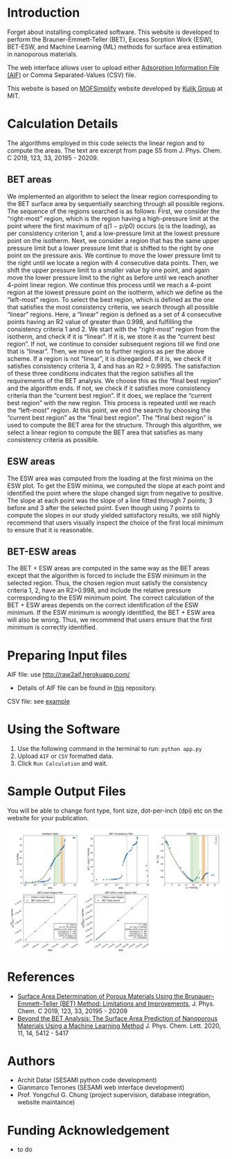 # Introduction
Forget about installing complicated software. This website is developed to perform the Brauner-Emmett-Teller (BET), Excess Sorption Work (ESW), BET-ESW, and Machine Learning (ML) methods for surface area
estimation in nanoporous materials. 

The web interface allows user to upload either [Adsorption Information File (AIF)](https://pubs.acs.org/doi/10.1021/acs.langmuir.1c00122) or Comma Separated-Values (CSV) file. 

This website is based on [MOFSimplify](https://github.com/hjkgrp/MOFSimplify) website developed by [Kulik Group](http://hjkgrp.mit.edu/) at MIT.

# Calculation Details
The algorithms employed in this code selects the linear region and to compute the areas. The text are excerpt from page S5 from J. Phys. Chem. C 2019, 123, 33, 20195 - 20209. 
## BET areas
We implemented an algorithm to select the linear region corresponding to the BET surface area by sequentially searching through all possible regions. The sequence of the regions searched is as follows: First, we consider the “right-most” region, which is the region having a high-pressure limit at the point where the first maximum of q(1 − p/p0) occurs (q is the loading), as per consistency criterion 1, and a low-pressure limit at the lowest pressure point on the isotherm. Next, we consider a region that has the same upper pressure limit but a lower pressure limit that is shifted to the right by one point on the pressure axis. We continue to move the lower pressure limit to the right until we locate a region with 4 consecutive data points. Then, we shift the upper pressure limit to a smaller value by one point, and again move the lower pressure limit to the right as before until we reach another 4-point linear region. We continue this process until we reach a 4-point region at the lowest pressure point on the isotherm, which we define as the “left-most” region.
To select the best region, which is defined as the one that satisfies the most consistency criteria, we search through all possible “linear” regions. Here, a “linear” region is defined as a set of 4 consecutive points having an R2 value of greater than 0.998, and fulfilling the consistency criteria 1 and 2. We start with the “right-most” region from the isotherm, and check if it is “linear”. If it is, we store it as the “current best region”. If not, we continue to consider subsequent regions till we find one that is “linear”. Then, we move on to further regions as per the above scheme. If a region is not “linear”, it is disregarded. If it is, we check if it satisfies consistency criteria 3, 4 and has an R2 > 0.9995. The satisfaction of these three conditions indicates that the region satisfies all the requirements of the BET analysis. We choose this as the “final best region” and the algorithm ends. If not, we check if it satisfies more consistency criteria than the “current best region”. If it does, we replace the “current best region” with the new region. This process is repeated until we reach the “left-most” region. At this point, we end the search by choosing the “current best region” as the “final best region”. The “final best region” is used to compute the BET area for the structure. Through this algorithm, we select a linear region to compute the BET area that satisfies as many consistency criteria as possible. 

## ESW areas
The ESW area was computed from the loading at the first minima on the ESW plot. To get the ESW minima, we computed the slope at each point and identified the point where the slope changed sign from negative to positive. The slope at each point was the slope of a line fitted through 7 points; 3 before and 3 after the selected point. Even though using 7 points to compute the slopes in our study yielded satisfactory results, we still highly recommend that users visually inspect the choice of the first local minimum to ensure that it is reasonable. 

## BET-ESW areas
The BET + ESW areas are computed in the same way as the BET areas except that the algorithm is forced to include the ESW minimum in the selected region. Thus, the chosen region must satisfy the consistency criteria 1, 2, have an R2>0.998, and include the relative pressure corresponding to the ESW minimum point. The correct calculation of the BET + ESW areas depends on the correct identification of the ESW minimum. If the ESW minimum is wrongly identified, the BET + ESW area will also be wrong. Thus, we recommend that users ensure that the first minimum is correctly identified. 

# Preparing Input files
AIF file: use http://raw2aif.herokuapp.com/ 
- Details of AIF file can be found in [this](https://github.com/AIF-development-team/adsorptioninformationformat) repository.

CSV file: see [example](/example_input/example_loading_data.csv)
# Using the Software
1. Use the following command in the terminal to run:
`python app.py`
2. Upload `AIF` or `CSV` formatted data.
3. Click `Run Calculation` and wait.

# Sample Output Files
You will be able to change font type, font size, dot-per-inch (dpi) etc on the website for your publication.

![example_input](/example_input/sesami-output.png)
# References
- [Surface Area Determination of Porous Materials Using the Brunauer–Emmett–Teller (BET) Method: Limitations and Improvements](https://pubs.acs.org/doi/abs/10.1021/acs.jpcc.9b02116),
J. Phys. Chem. C 2019, 123, 33, 20195 - 20209
- [Beyond the BET Analysis: The Surface Area Prediction of Nanoporous Materials Using a Machine Learning Method](https://pubs.acs.org/doi/abs/10.1021/acs.jpclett.0c01518)
J. Phys. Chem. Lett. 2020, 11, 14, 5412 - 5417

# Authors
- Archit Datar (SESAMI python code development)
- Gianmarco Terrones (SESAMI web interface development)
- Prof. Yongchul G. Chung (project supervision, database integration, website maintaince)

# Funding Acknowledgement
- to do